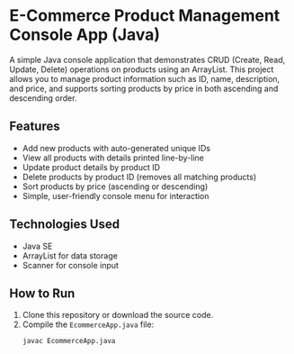 
# E-Commerce Product Management Console App (Java)

A simple Java console application that demonstrates CRUD (Create, Read, Update, Delete) operations on products using an ArrayList. This project allows you to manage product information such as ID, name, description, and price, and supports sorting products by price in both ascending and descending order.

## Features

- Add new products with auto-generated unique IDs
- View all products with details printed line-by-line
- Update product details by product ID
- Delete products by product ID (removes all matching products)
- Sort products by price (ascending or descending)
- Simple, user-friendly console menu for interaction

## Technologies Used

- Java SE
- ArrayList for data storage
- Scanner for console input

## How to Run

1. Clone this repository or download the source code.
2. Compile the `EcommerceApp.java` file:
   ```bash
   javac EcommerceApp.java
